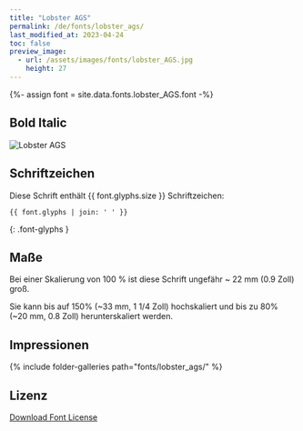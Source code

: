 ```yaml
---
title: "Lobster AGS"
permalink: /de/fonts/lobster_ags/
last_modified_at: 2023-04-24
toc: false
preview_image:
  - url: /assets/images/fonts/lobster_AGS.jpg
    height: 27
---
```

{%- assign font = site.data.fonts.lobster_AGS.font -%}
## Bold Italic

![Lobster AGS](/assets/images/fonts/lobster_AGS.jpg)

## Schriftzeichen

Diese Schrift enthält  {{ font.glyphs.size }} Schriftzeichen:

```
{{ font.glyphs | join: ' ' }}
```
{: .font-glyphs }


## Maße

Bei einer Skalierung von 100 % ist diese Schrift ungefähr ~ 22 mm (0.9 Zoll) groß.

Sie kann bis auf 150% (~33 mm, 1 1/4 Zoll) hochskaliert und bis zu 80% (~20 mm, 0.8 Zoll) herunterskaliert werden.

## Impressionen

{% include folder-galleries path="fonts/lobster_ags/" %}

## Lizenz

[Download Font License](https://github.com/inkstitch/inkstitch/tree/main/fonts/lobster_AGS/LICENSE)
